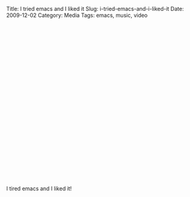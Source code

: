 Title: I tried emacs and I liked it
Slug: i-tried-emacs-and-i-liked-it
Date: 2009-12-02
Category: Media
Tags: emacs, music, video

<object width="500" height="411"><param name="movie" value="http://www.youtube.com/v/oWxtBVT9C_s&amp;rel=0&amp;egm=0&amp;showinfo=0&amp;fs=1"></param><param name="wmode" value="transparent"></param><param name="allowFullScreen" value="true"></param><embed src="http://www.youtube.com/v/oWxtBVT9C_s&amp;rel=0&amp;egm=0&amp;showinfo=0&amp;fs=1" type="application/x-shockwave-flash" width="500" height="411" allowFullScreen="true" wmode="transparent"></embed></object>


I tired emacs and I liked it!
